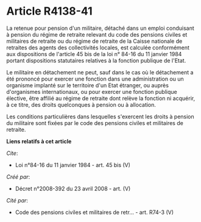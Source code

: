 # Article R4138-41

La retenue pour pension d'un militaire, détaché dans un emploi conduisant à pension du régime de retraite relevant du code
des pensions civiles et militaires de retraite ou du régime de retraite de la Caisse nationale de retraites des agents des
collectivités locales, est calculée conformément aux dispositions de l'article 45 bis de la loi n° 84-16 du 11 janvier 1984
portant dispositions statutaires relatives à la fonction publique de l'Etat. 

Le militaire en détachement ne peut, sauf dans le cas où le détachement a été prononcé pour exercer une fonction dans une
administration ou un organisme implanté sur le territoire d'un Etat étranger, ou auprès d'organismes internationaux, ou pour
exercer une fonction publique élective, être affilié au régime de retraite dont relève la fonction ni acquérir, à ce titre,
des droits quelconques à pension ou à allocation. 

Les conditions particulières dans lesquelles s'exercent les droits à pension du militaire sont fixées par le code des
pensions civiles et militaires de retraite.

**Liens relatifs à cet article**

_Cite_:

  - Loi n°84-16 du 11 janvier 1984 - art. 45 bis (V)

_Créé par_:

  - Décret n°2008-392 du 23 avril 2008 - art. (V)

_Cité par_:

  - Code des pensions civiles et militaires de retr... - art. R74-3 (V)

